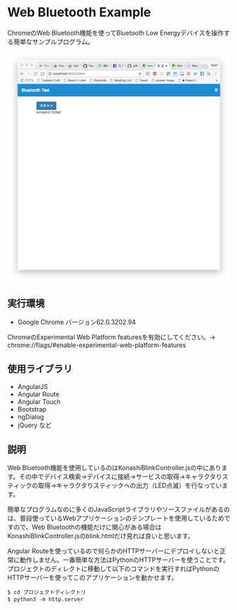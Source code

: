 # Web Bluetooth Example

ChromeのWeb Bluetooth機能を使ってBluetooth Low Energyデバイスを操作する簡単なサンプルプログラム。

![](./images/webble1.png)

## 実行環境
- Google Chrome バージョン62.0.3202.94

ChromeのExperimental Web Platform featuresを有効にしてください。-> chrome://flags/#enable-experimental-web-platform-features

## 使用ライブラリ
- AngularJS
- Angular Route
- Angular Touch
- Bootstrap
- ngDialog
- jQuery
など

## 説明

Web Bluetooth機能を使用しているのはKonashiBlinkController.jsの中にあります。その中でデバイス検索->デバイスに接続->サービスの取得->キャラクタりスティックの取得->キャラクタりスティックへの出力（LED点滅）を行なっています。

簡単なプログラムなのに多くのJavaScriptライブラリやソースファイルがあるのは、普段使っているWebアプリケーションのテンプレートを使用しているためですので、Web Bluetoothの機能だけに関心がある場合はKonashiBlinkController.jsのblink.htmlだけ見れば良いと思います。

Angular Routeを使っているので何らかのHTTPサーバーにデプロイしないと正常に動作しません。一番簡単な方法はPythonのHTTPサーバーを使うことです。プロジェクトのディレクトに移動して以下のコマンドを実行すればPythonのHTTPサーバーを使ってこのアプリケーションを動かせます。

    $ cd プロジェクトディレクトリ
    $ python3 -m http.server

